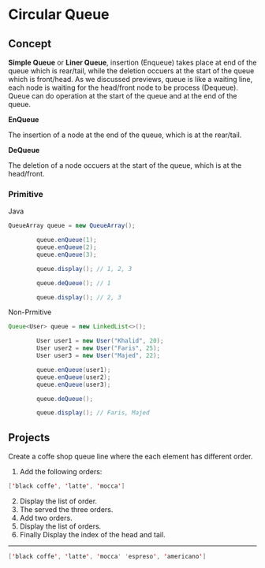 # Circular Queue

## Concept

**Simple Queue** or **Liner Queue**, insertion (Enqueue) takes place at end of the queue which is rear/tail, while the deletion occuers at the start of the queue which is front/head. As we discussed previews, queue is like a waiting line, each node is waiting for the head/front node to be process (Dequeue). Queue can do operation at the start of the queue and at the end of the queue.

**EnQueue**

The insertion of a node at the end of the queue, which is at the rear/tail.

**DeQueue**

The deletion of a node occuers at the start of the queue, which is at the head/front.

### Primitive

Java

````Java
QueueArray queue = new QueueArray();

        queue.enQueue(1);
        queue.enQueue(2);
        queue.enQueue(3);

        queue.display(); // 1, 2, 3

        queue.deQueue(); // 1

        queue.display(); // 2, 3
````

Non-Prmitive

````Java
Queue<User> queue = new LinkedList<>();

        User user1 = new User("Khalid", 20);
        User user2 = new User("Faris", 25);
        User user3 = new User("Majed", 22);

        queue.enQueue(user1);
        queue.enQueue(user2);
        queue.enQueue(user3);

        queue.deQueue();

        queue.display(); // Faris, Majed
````

## Projects

Create a coffe shop queue line where the each element has different order.

1. Add the following orders:

```Java
['black coffe', 'latte', 'mocca']
```

2. Display the list of order.
3. The served the three orders.
4. Add two orders.
5. Display the list of orders.
6. Finally Display the index of the head and tail.

---

```Java
['black coffe', 'latte', 'mocca' 'espreso', 'americano']
```
